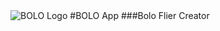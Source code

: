 <img src="/img/login-image" alt="BOLO Logo" class="img-responsive" id="login-image-preview" style="margin:0 auto"/>
#BOLO App
###Bolo Flier Creator               